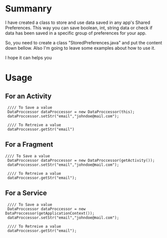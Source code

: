 # Summanry
I have created a class to store and use data saved in any app's Shared Preferences. This way you can save boolean, int, string data or check if data has been saved in a specific group of preferences for your app.

So, you need to create a class "StoredPreferences.java" and put the content down bellow. Also I'm going to leave some examples about how to use it.

I hope it can helps you

# Usage
## For an Activity
```
 //// To Save a value
 DataProccessor dataProccessor = new DataProccessor(this);
 dataProccessor.setStr("email","johndoe@mail.com");

 //// To Retreive a value
 dataProccessor.getStr("email")
 ```
## For a Fragment
```
//// To Save a value
 DataProccessor dataProccessor = new DataProccessor(getActivity());
 dataProccessor.setStr("email","johndoe@mail.com");

 //// To Retreive a value
 dataProccessor.getStr("email");
```
## For a Service
```
 //// To Save a value
 DataProccessor dataProccessor = new DataProccessor(getApplicationContext());
 dataProccessor.setStr("email","johndoe@mail.com");

 //// To Retreive a value
 dataProccessor.getStr("email");
```